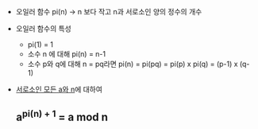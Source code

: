 - 오일러 함수 pi(n) 
  -> n 보다 작고 n과 서로소인 양의 정수의 개수
- 오일러 함수의 특성
	- pi(1) = 1
	- 소수 n 에 대해 pi(n) = n-1
	- 소수 p와 q에 대해 n = pq라면
	  pi(n) = pi(pq) = pi(p) x pi(q) = (p-1) x (q-1)

- <u>서로소인 모든 a와 n</u>에 대하여
  
  ## a<sup>pi(n) + 1</sup> = a mod n

